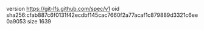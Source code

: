 version https://git-lfs.github.com/spec/v1
oid sha256:cfab887c6f0131f42ecdbf145cac7660f2a77acaf1c879889d3321c6ee0a9053
size 1639
